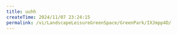 ```yaml
---
title: uuhh
createTime: 2024/11/07 23:24:15
permalink: /vi/LandscapeLeisureGreenSpace/GreenPark/IXJmpp4D/
---
```

